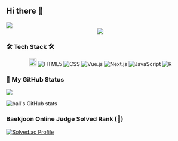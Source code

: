 ## Hi there 👋

<!--
**rollingball211/rollingball211** is a ✨ _special_ ✨ repository because its `README.md` (this file) appears on your GitHub profile.

Here are some ideas to get you started:

- 🔭 I’m currently working on ...
- 🌱 I’m currently learning ...
- 👯 I’m looking to collaborate on ...
- 🤔 I’m looking for help with ...
- 💬 Ask me about ...
- 📫 How to reach me: ...
- 😄 Pronouns: ...
- ⚡ Fun fact: ...
-->

<img src="https://capsule-render.vercel.app/api?type=waving&color=auto&height=200&section=header&text=Welcome!&fontSize=70" />


<div align="center">
    <a href="https://git.io/typing-svg">
        <img src="https://readme-typing-svg.demolab.com?font=Alkatra&weight=600&size=70&duration=7000&pause=3&color=36BCF7FF&center=true&vCenter=true&repeat=true&width=1500&height=150&lines=HI!+WELLCOME+TO+ JINHYEON'S GITHUB!!!😆">
    </a>
</div>

<h3 align="left">🛠 Tech Stack 🛠</h3>
<div align = "center">
    
  <img src="https://img.shields.io/badge/java-%23007396.svg?&style=for-the-badge&logo=java&logoColor=white" style="height:20px;">

  <img alt="HTML5" src ="https://img.shields.io/badge/HTML5-E34F26.svg?&style=flat-square&logo=HTML5&logoColor=white"/>
  <img alt="CSS" src ="https://img.shields.io/badge/CSS-1572B6.svg?&style=flat-square&logo=CSS3&logoColor=white"/>
  <img alt="Vue.js" src ="https://img.shields.io/badge/Vue.js-4FC08D.svg?&style=flat-square&logo=Vue.js&logoColor=white"/>
  <img alt="Next.js" src ="https://img.shields.io/badge/next.js-000000.svg?&style=flat-square&logo=next.js&logoColor=white"/> 
  <img alt="JavaScript" src ="https://img.shields.io/badge/JavaScript-F7DF1E.svg?&style=flat-square&logo=JavaScript&logoColor=white"/>
  <img alt="R" src ="https://img.shields.io/badge/R-276DC3.svg?&style=flat-square&logo=R&logoColor=white"/>
  

</div>

### :calendar: My GitHub Status
<div> 
<a href="https://github.com/anuraghazra/github-readme-stats">
    <img src="https://github-readme-stats.vercel.app/api/top-langs/?username=rollingball211&layout=donut&show_icons=true&theme=material-palenight&hide_border=true&bg_color=20232a&icon_color=58A6FF&text_color=fff&title_color=58A6FF&count_private=true&exclude_repo=Face-Transfer-Application"/></a>
    
![ball's GitHub stats](https://github-readme-stats.vercel.app/api?username=rollingball211&show_icons=true&theme=radical)

### Baekjoon Online Judge Solved Rank (:hatching_chick:)
[![Solved.ac Profile](http://mazassumnida.wtf/api/generate_badge?boj=wlsgusdl98)](https://solved.ac/wlsgusdl98)

</div>
